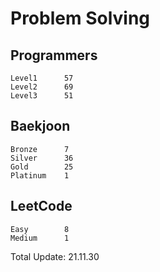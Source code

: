# Problem Solving

## Programmers
```
Level1      57
Level2      69
Level3      51
```

## Baekjoon
```
Bronze      7
Silver      36
Gold        25
Platinum    1
```

## LeetCode
```
Easy        8
Medium      1
```

Total Update: 21.11.30
